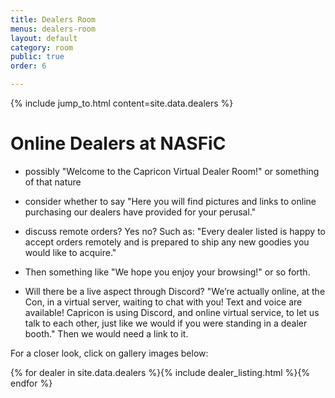 ```yaml
---
title: Dealers Room
menus: dealers-room
layout: default
category: room
public: true
order: 6

---
```

{% include jump_to.html content=site.data.dealers %}

# Online Dealers at NASFiC

- possibly "Welcome to the Capricon Virtual Dealer Room!" or something of that nature

- consider whether to say "Here you will find pictures and links to online purchasing our dealers have provided for your perusal."

- discuss remote orders? Yes no? Such as: "Every dealer listed is happy to accept orders remotely and is prepared to ship any new goodies you would like to acquire."

- Then something like "We hope you enjoy your browsing!" or so forth.

- Will there be a live aspect through Discord? "We’re actually online, at the Con, in a virtual server, waiting to chat with you! Text and voice are available! Capricon is using Discord, and online virtual service, to let us talk to each other, just like we would if you were standing in a dealer booth." Then we would need a link to it.

For a closer look, click on gallery images below:

{% for dealer in site.data.dealers %}{% include dealer_listing.html %}{% endfor %}